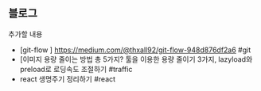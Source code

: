 ## 블로그

추가할 내용 
- [git-flow ] https://medium.com/@thxall92/git-flow-948d876df2a6 #git
- [이미지 용량 줄이는 방법 총 5가지? 툴을 이용한 용량 줄이기 3가지, lazyload와 preload로 로딩속도 조절하기 #traffic
- react 생명주기 정리하기 #react 
